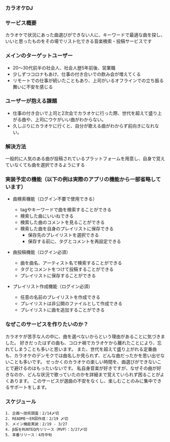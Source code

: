 ### カラオケDJ

### サービス概要
カラオケで状況にあった曲選びができない人に、キーワードで最適な曲を探し、いいと思ったものをその場でリスト化できる音楽検索・投稿サービスです

### メインのターゲットユーザー
- 20〜30代前半の社会人、社会人歴5年前後、営業職
- 少しずつコロナもあけ、仕事の付き合いでの飲み会が増えてくる
- リモートでの仕事が続いたこともあり、上司がいるオフラインでの立ち振る舞いに不安を感じる

### ユーザーが抱える課題
- 仕事の付き合いで上司と2次会でカラオケに行った際、世代を超えて盛り上がる曲や、上司にウケがいい曲がわからない。
- 久しぶりにカラオケに行くと、自分が歌える曲がわからず前向きになれない。

### 解決方法
一般的に人気のある曲が投稿されているプラットフォームを用意し、自身で覚えていなくても曲を選択できるようにする

### 実装予定の機能（以下の例は実際のアプリの機能から一部省略しています）
- 曲検索機能（ログイン不要で使用できる）
  - tagやキーワードで曲を検索することができる
  - 検索した曲にいいねできる
  - 検索した曲のコメントを見ることができる
  - 検索した曲を自身のプレイリストに保存できる
    - 保存先のプレイリストを選択できる
    - 保存する前に、タグとコメントを再設定できる
　
- 曲投稿機能（ログイン必須）
  - 曲を曲名、アーティスト名で検索することができる
  - タグとコメントをつけて投稿することができる
  - プレイリストに保存することができる

- プレイリスト作成機能（ログイン必須）
  - 任意の名前のプレイリストを作成できる
  - プレイリストは非公開のファイルとして作成できる
  - プレイリストに曲を追加することができる

### なぜこのサービスを作りたいのか？
カラオケが苦手な人の中に、曲を選べないからという理由があることに気づきました。
好きだったはずの曲も、コロナ禍でカラオケから離れたことにより、忘れてしまうことも多いと思います。
また、世代を超えて盛り上がれる定番曲も、カラオケのデンモクでは曲名しか見られず、どんな曲だったかを思い出せないことも多いです。
せっかくのカラオケの楽しい時間を、曲選びができないことで避けるのはもったいないです。
私自身音楽が好きですが、なぜその曲が好きなのか、どんな状況で歌っていたのかを詳細まで覚えていられず困ることがよくあります。
このサービスが選曲の不安をなくし、楽しむことのみに集中できるサポートをします。

### スケジュール
```
1. 企画〜技術調査：2/14〆切
2. README〜ER図作成：2/19 〆切
3. メイン機能実装：2/19 - 3/27
4. β版をRUNTEQ内リリース（MVP）：3/27〆切
5. 本番リリース：4月中旬
```
